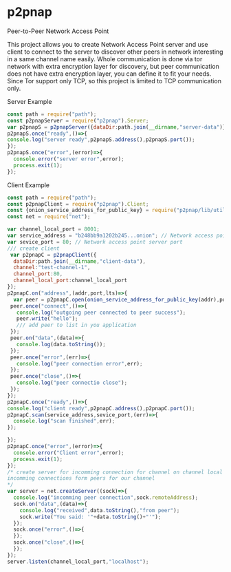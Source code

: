 # p2pnap
Peer-to-Peer Network Access Point

This project allows you to create Network Access Point server and use client to connect to the server to discover other peers in network interesting in a same channel name easily.
Whole communication is done via tor network with extra encryption layer for discovery, but
peer communication does not have extra encryption layer, you can define it to fit your needs.
Since Tor support only TCP, so this project is limited to TCP communication only.


Server Example
```javascript
const path = require("path");
const p2pnapServer = require("p2pnap").Server; 
var p2pnapS = p2pnapServer({dataDir:path.join(__dirname,"server-data")});
p2pnapS.once("ready",()=>{
console.log("server ready",p2pnapS.address(),p2pnapS.port()); 
});
p2pnapS.once("error",(error)=>{
  console.error("server error",error);
  process.exit(1);
});
```

Client Example
```javascript
const path = require("path");
const p2pnapClient = require("p2pnap").Client; 
const {onion_service_address_for_public_key} = require("p2pnap/lib/util.js");
const net = require("net");

var channel_local_port = 8001;
var service_address = "b248bb9a1202b245...onion"; // Network access point server address
var sevice_port = 80; // Network access point server port
/// create client
 var p2pnapC = p2pnapClient({
  dataDir:path.join(__dirname,"client-data"),
  channel:"test-channel-1",
  channel_port:80,
  channel_local_port:channel_local_port
}); 
p2pnapC.on("address",(addr,port,lts)=>{
  var peer = p2pnapC.open(onion_service_address_for_public_key(addr),port);
 peer.once("connect",()=>{
   console.log("outgoing peer connected to peer success");
   peer.write("hello");
   /// add peer to list in you application
 });
 peer.on("data",(data)=>{
   console.log(data.toString());
 });
 peer.once("error",(err)=>{
   console.log("peer connection error",err);
 });
 peer.once("close",()=>{
   console.log("peer connectio close");
 });
});
p2pnapC.once("ready",()=>{
console.log("client ready",p2pnapC.address(),p2pnapC.port()); 
p2pnapC.scan(service_address,sevice_port,(err)=>{
  console.log("scan finished",err);
});

});
p2pnapC.once("error",(error)=>{
  console.error("Client error",error);
  process.exit(1);
});
/* create server for incomming connection for channel on channel local port so we can accept 
incomming connections form peers for our channel
*/
var server = net.createServer((sock)=>{
  console.log("incomming peer connection",sock.remoteAddress);
  sock.on("data",(data)=>{
    console.log("received",data.toString(),"from peer");
    sock.write("You said: '"+data.toString()+"'");
  });
  sock.once("error",()=>{
  });
  sock.once("close",()=>{
  });
});
server.listen(channel_local_port,"localhost");
```
